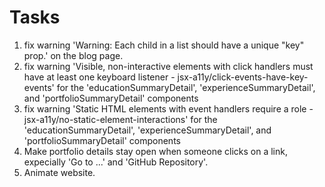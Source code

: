 # Tasks

1. fix warning 'Warning: Each child in a list should have a unique "key" prop.' on the blog page.
2. fix warning 'Visible, non-interactive elements with click handlers must have at least one keyboard listener - jsx-a11y/click-events-have-key-events' for the 'educationSummaryDetail', 'experienceSummaryDetail', and 'portfolioSummaryDetail' components
3. fix warning 'Static HTML elements with event handlers require a role - jsx-a11y/no-static-element-interactions' for the 'educationSummaryDetail', 'experienceSummaryDetail', and 'portfolioSummaryDetail' components
4. Make portfolio details stay open when someone clicks on a link, expecially 'Go to ...' and 'GitHub Repository'.
5. Animate website.
